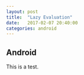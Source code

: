 ```yaml
---
layout: post
title:  "Lazy Evaluation"
date:   2017-02-07 20:40:00
categories: android
---
```


## Android

This is a test.
